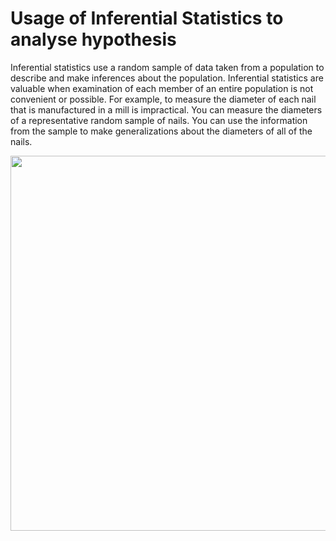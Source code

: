 # Usage of Inferential Statistics to analyse hypothesis

Inferential statistics use a random sample of data taken from a population to describe and make inferences about the population. Inferential statistics are valuable when examination of each member of an entire population is not convenient or possible. 
For example, to measure the diameter of each nail that is manufactured in a mill is impractical. 
You can measure the diameters of a representative random sample of nails. 
You can use the information from the sample to make generalizations about the diameters of all of the nails.

<img src=https://s3-us-west-2.amazonaws.com/courses-images/wp-content/uploads/sites/1729/2017/04/15032158/m7_link_prob_statistical_inference_topic_7_1_m7_intro_inference_1_image1.png width=600>
